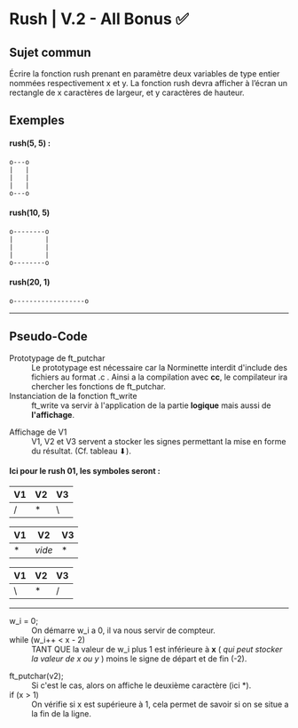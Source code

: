 Rush | V.2 - All Bonus ✅
===================== 
Sujet commun
-------------------
Écrire la fonction rush prenant en paramètre deux variables de type entier nommées respectivement x et y. La fonction rush devra afficher à l’écran un rectangle de x caractères de largeur, et y caractères de hauteur.

Exemples
-------------------

#### rush(5, 5) :
```
o---o
|   |
|   |
|   |
o---o
```

#### rush(10, 5)
```
o--------o
|        |
|        |
|        |
o--------o
```

#### rush(20, 1)
```
o------------------o
```
------
Pseudo-Code
-------------------
<dl>
  <dt>Prototypage de ft_putchar</dt>
  <dd>Le prototypage est nécessaire car la Norminette interdit d'include des fichiers au format .c . Ainsi a la compilation avec <b>cc</b>, le compilateur ira chercher les fonctions de ft_putchar.</dd>

  <dt>Instanciation de la fonction ft_write</dt>
  <dd>ft_write va servir à l'application de la partie <b>logique</b> mais aussi de <b>l'affichage</b>.</dd>
</dl>

<dl>
  <dt>Affichage de V1</dt>
  <dd>V1, V2 et V3 servent a stocker les signes permettant la mise en forme du résultat. (Cf. tableau ⬇).</dd>
</dl>

#### Ici pour le rush 01, les symboles seront :

| V1 | V2 | V3 |
|--|--|--|
| / | * | \ |

| V1 | V2 | V3 |
|--|--|--|
| * | *vide* | * |

| V1 | V2 | V3 |
|--|--|--|
| \ | * | / |

------
<dl>
  <dt>w_i = 0;</dt>
  <dd>On démarre w_i a 0, il va nous servir de compteur.</dd>
  
  <dt>while (w_i++ < x - 2)</dt>
  <dd>TANT QUE la valeur de w_i plus 1 est inférieure à <b>x</b> ( <i>qui peut stocker la valeur de x ou y </i>) moins le signe de départ et de fin (-2). </dd>
</dl>

<dl>
  <dt>ft_putchar(v2);</dt>
  <dd>Si c'est le cas, alors on affiche le deuxième caractère (ici *).</dd>

  <dt>if (x > 1)</dt>
  <dd>On vérifie si x est supérieure à 1, cela permet de savoir si on se situe a la fin de la ligne.</dd>
</dl>
